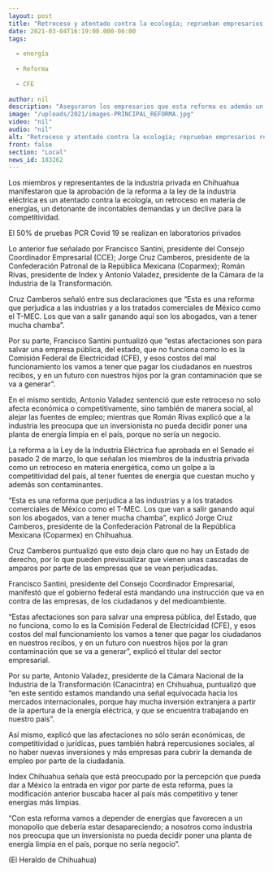 ```yaml
---
layout: post
title: "Retroceso y atentado contra la ecología; reprueban empresarios reforma eléctrica"
date: 2021-03-04T16:19:00.000-06:00
tags:
  
  - energía
  
  - Reforma
  
  - CFE
  
author: nil
description: "Aseguraron los empresarios que esta reforma es además un detonante de incontables demandas"
image: "/uploads/2021/images-PRINCIPAL_REFORMA.jpg"
video: "nil"
audio: "nil"
alt: "Retroceso y atentado contra la ecología; reprueban empresarios reforma eléctrica"
front: false
section: "Local"
news_id: 183262
---
```


Los miembros y representantes de la industria privada en Chihuahua manifestaron que la aprobación de la reforma a la ley de la industria eléctrica es un atentado contra la ecología, un retroceso en materia de energías, un detonante de incontables demandas y un declive para la competitividad.

El 50% de pruebas PCR Covid 19 se realizan en laboratorios privados

Lo anterior fue señalado por Francisco Santini, presidente del Consejo Coordinador Empresarial (CCE); Jorge Cruz Camberos, presidente de la Confederación Patronal de la República Mexicana (Coparmex); Román Rivas, presidente de Index y Antonio Valadez, presidente de la Cámara de la Industria de la Transformación.


Cruz Camberos señaló entre sus declaraciones que “Esta es una reforma que perjudica a las industrias y a los tratados comerciales de México como el T-MEC. Los que van a salir ganando aquí son los abogados, van a tener mucha chamba”.

Por su parte, Francisco Santini puntualizó que “estas afectaciones son para salvar una empresa pública, del estado, que no funciona como lo es la Comisión Federal de Electricidad (CFE), y esos costos del mal funcionamiento los vamos a tener que pagar los ciudadanos en nuestros recibos, y en un futuro con nuestros hijos por la gran contaminación que se va a generar”.

En el mismo sentido, Antonio Valadez sentenció que este retroceso no solo afecta económica o competitivamente, sino también de manera social, al alejar las fuentes de empleo; mientras que Román Rivas explicó que a la industria les preocupa que un inversionista no pueda decidir poner una planta de energía limpia en el país, porque no sería un negocio.

La reforma a la Ley de la Industria Eléctrica fue aprobada en el Senado el pasado 2 de marzo, lo que señalan los miembros de la industria privada como un retroceso en materia energética, como un golpe a la competitividad del país, al tener fuentes de energía que cuestan mucho y además son contaminantes.

“Esta es una reforma que perjudica a las industrias y a los tratados comerciales de México como el T-MEC. Los que van a salir ganando aquí son los abogados, van a tener mucha chamba”, explicó Jorge Cruz Camberos, presidente de la Confederación Patronal de la República Mexicana (Coparmex) en Chihuahua.

Cruz Camberos puntualizó que esto deja claro que no hay un Estado de derecho, por lo que pueden previsualizar que vienen unas cascadas de amparos por parte de las empresas que se vean perjudicadas.

Francisco Santini, presidente del Consejo Coordinador Empresarial, manifestó que el gobierno federal está mandando una instrucción que va en contra de las empresas, de los ciudadanos y del medioambiente.

“Estas afectaciones son para salvar una empresa pública, del Estado, que no funciona, como lo es la Comisión Federal de Electricidad (CFE), y esos costos del mal funcionamiento los vamos a tener que pagar los ciudadanos en nuestros recibos, y en un futuro con nuestros hijos por la gran contaminación que se va a generar”, explicó el titular del sector empresarial.

Por su parte, Antonio Valadez, presidente de la Cámara Nacional de la Industria de la Transformación (Canacintra) en Chihuahua, puntualizó que “en este sentido estamos mandando una señal equivocada hacia los mercados internacionales, porque hay mucha inversión extranjera a partir de la apertura de la energía eléctrica, y que se encuentra trabajando en nuestro país”.

Así mismo, explicó que las afectaciones no sólo serán económicas, de competitividad o jurídicas, pues también habrá repercusiones sociales, al no haber nuevas inversiones y más empresas para cubrir la demanda de empleo por parte de la ciudadanía.

Index Chihuahua señala que está preocupado por la percepción que pueda dar a México la entrada en vigor por parte de esta reforma, pues la modificación anterior buscaba hacer al país más competitivo y tener energías más limpias.

“Con esta reforma vamos a depender de energías que favorecen a un monopolio que debería estar desapareciendo; a nosotros como industria nos preocupa que un inversionista no pueda decidir poner una planta de energía limpia en el país, porque no sería negocio”.

(El Heraldo de Chihuahua)